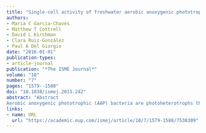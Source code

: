 ```yaml
---
title: "Single-cell activity of freshwater aerobic anoxygenic phototrophic bacteria and their contribution to biomass production"
authors:
- Maria C Garcia-Chaves
- Matthew T Cottrell
- David L Kirchman
- Clara Ruiz-González
- Paul A Del Giorgio
date: "2016-01-01"
publication-types:
- article-journal
publication: "*The ISME Journal*"
volume: "10"
number: "7"
pages: "1579--1588"
doi: "10.1038/ismej.2015.242"
abstract: "Abstract
Aerobic anoxygenic phototrophic (AAP) bacteria are photoheterotrophs that despite their low abundances have been hypothesized to play an ecologically and biogeochemically important role in aquatic systems. Characterizing this role requires a better understanding of the in situ dynamics and activity of AAP bacteria. Here we provide the first assessment of the single-cell activity of freshwater AAP bacteria and their contribution to total bacterial production across lakes spanning a wide trophic gradient, and explore the role of light in regulating AAP activity. The proportion of cells that were active in leucine incorporation and the level of activity per cell were consistently higher for AAP than for bulk bacteria across lakes. As a result, AAP bacteria contributed disproportionately more to total bacterial production than to total bacterial abundance. Interestingly, although environmentally driven patterns in activity did not seem to differ largely between AAP and bulk bacteria, their response to light did, and exposure to light resulted in increases in the proportion of active AAP bacteria with no clear effect on their cell-specific activity. This suggests that light may play a role in the activation of AAP bacteria, enabling these photoheterotrophs to contribute more to the carbon cycle than suggested by their abundance."
links:
- name: URL
  url: "https://academic.oup.com/ismej/article/10/7/1579-1588/7538309"
---
```

